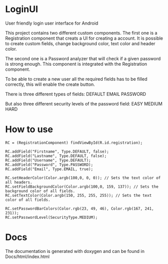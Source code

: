 LoginUI
=======

User friendly login user interface for Android

This project contains two different custom components. The first one is a Registration component that creats a UI for creating a account. It is possible to create custom fields, change background color, text color and header color.

The second one is a Password analyzer that will check if a given password is strong enough. This component is integrated with the Registration component.

To be able to create a new user all the required fields has to be filled correctly, this will enable the create button.

There is three different types of fields:
        DEFAULT
        EMAIL
        PASSWORD

But also three different security levels of the password field:
        EASY
        MEDIUM
        HARD

How to use
==========

```
RC = (RegistrationComponent) findViewById(R.id.registration);

RC.addField("Firstname", Type.DEFAULT, false);
RC.addField("Lastname", Type.DEFAULT, false);
RC.addField("Username", Type.DEFAULT);
RC.addField("Password", Type.PASSWORD);
RC.addField("Email", Type.EMAIL, true);

RC.setHeaderColor(Color.argb(100,0, 0, 0)); // Sets the text color of all headers.
RC.setFieldBackgroundColor(Color.argb(100,0, 159, 137)); // Sets the background color of all fields.
RC.setTextColor(Color.argb(150, 255, 255, 255)); // Sets the text color of all fields.

RC.setPasswordBarColors(Color.rgb(23, 49, 46), Color.rgb(167, 241, 231));
RC.setPasswordLevel(SecurityType.MEDIUM);

```
Docs
====
The documentation is generated with doxygen and can be found in Docs/html/index.html
